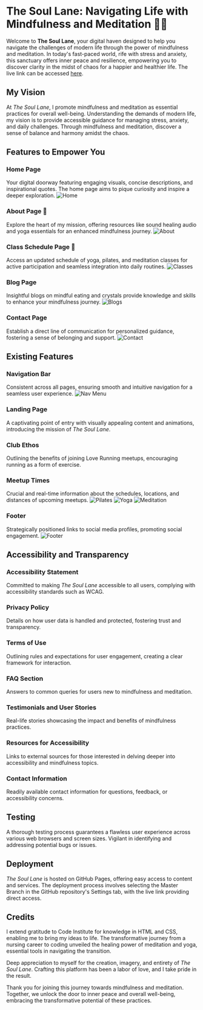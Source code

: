 # The Soul Lane: Navigating Life with Mindfulness and Meditation :lotus_position_woman:

Welcome to **The Soul Lane**, your digital haven designed to help you navigate the challenges of modern life through the power of mindfulness and meditation. In today's fast-paced world, rife with stress and anxiety, this sanctuary offers inner peace and resilience, empowering you to discover clarity in the midst of chaos for a happier and healthier life. The live link can be accessed [here](<https://abikirkham.github.io/the-soul-train/index.html>).

## My Vision

At *The Soul Lane*, I promote mindfulness and meditation as essential practices for overall well-being. Understanding the demands of modern life, my vision is to provide accessible guidance for managing stress, anxiety, and daily challenges. Through mindfulness and meditation, discover a sense of balance and harmony amidst the chaos.

## Features to Empower You

### Home Page
Your digital doorway featuring engaging visuals, concise descriptions, and inspirational quotes. The home page aims to pique curiosity and inspire a deeper exploration.
![Home](docs/README-images/homepage.jpg)

### About Page :dizzy:

Explore the heart of my mission, offering resources like sound healing audio and yoga essentials for an enhanced mindfulness journey.
![About](docs/README-images/about-us-page.jpg)

### Class Schedule Page :calendar:
Access an updated schedule of yoga, pilates, and meditation classes for active participation and seamless integration into daily routines.
![Classes](docs/README-images/class-schedule.jpg)

### Blog Page
Insightful blogs on mindful eating and crystals provide knowledge and skills to enhance your mindfulness journey.
![Blogs](docs/README-images/blog-page.jpg)

### Contact Page
Establish a direct line of communication for personalized guidance, fostering a sense of belonging and support.
![Contact](docs/README-images/signup.jpg)

## Existing Features

### Navigation Bar
Consistent across all pages, ensuring smooth and intuitive navigation for a seamless user experience.
![Nav Menu](docs/README-images/Nav-img.jpg)

### Landing Page
A captivating point of entry with visually appealing content and animations, introducing the mission of *The Soul Lane*.

### Club Ethos
Outlining the benefits of joining Love Running meetups, encouraging running as a form of exercise.

### Meetup Times
Crucial and real-time information about the schedules, locations, and distances of upcoming meetups.
![Pilates](docs/README-images/pilates-classes.jpg)
![Yoga](docs/README-images/yoga-classes.jpg)
![Meditation](docs/README-images/meditation-classes.jpg)

### Footer
Strategically positioned links to social media profiles, promoting social engagement.
![Footer](docs/README-images/Footer.jpg)

## Accessibility and Transparency

### Accessibility Statement
Committed to making *The Soul Lane* accessible to all users, complying with accessibility standards such as WCAG.

### Privacy Policy
Details on how user data is handled and protected, fostering trust and transparency.

### Terms of Use
Outlining rules and expectations for user engagement, creating a clear framework for interaction.

### FAQ Section
Answers to common queries for users new to mindfulness and meditation.

### Testimonials and User Stories
Real-life stories showcasing the impact and benefits of mindfulness practices.

### Resources for Accessibility
Links to external sources for those interested in delving deeper into accessibility and mindfulness topics.

### Contact Information
Readily available contact information for questions, feedback, or accessibility concerns.

## Testing

A thorough testing process guarantees a flawless user experience across various web browsers and screen sizes. Vigilant in identifying and addressing potential bugs or issues.

## Deployment

*The Soul Lane* is hosted on GitHub Pages, offering easy access to content and services. The deployment process involves selecting the Master Branch in the GitHub repository's Settings tab, with the live link providing direct access.

## Credits

I extend gratitude to Code Institute for knowledge in HTML and CSS, enabling me to bring my ideas to life. The transformative journey from a nursing career to coding unveiled the healing power of meditation and yoga, essential tools in navigating the transition.

Deep appreciation to myself for the creation, imagery, and entirety of *The Soul Lane*. Crafting this platform has been a labor of love, and I take pride in the result.

Thank you for joining this journey towards mindfulness and meditation. Together, we unlock the door to inner peace and overall well-being, embracing the transformative potential of these practices.
